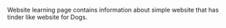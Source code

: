 Website learning page contains information about simple website that has tinder like website for Dogs.

